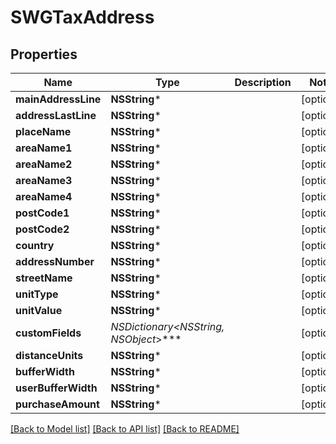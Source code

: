 # SWGTaxAddress

## Properties
Name | Type | Description | Notes
------------ | ------------- | ------------- | -------------
**mainAddressLine** | **NSString*** |  | [optional] 
**addressLastLine** | **NSString*** |  | [optional] 
**placeName** | **NSString*** |  | [optional] 
**areaName1** | **NSString*** |  | [optional] 
**areaName2** | **NSString*** |  | [optional] 
**areaName3** | **NSString*** |  | [optional] 
**areaName4** | **NSString*** |  | [optional] 
**postCode1** | **NSString*** |  | [optional] 
**postCode2** | **NSString*** |  | [optional] 
**country** | **NSString*** |  | [optional] 
**addressNumber** | **NSString*** |  | [optional] 
**streetName** | **NSString*** |  | [optional] 
**unitType** | **NSString*** |  | [optional] 
**unitValue** | **NSString*** |  | [optional] 
**customFields** | **NSDictionary&lt;NSString*, NSObject*&gt;*** |  | [optional] 
**distanceUnits** | **NSString*** |  | [optional] 
**bufferWidth** | **NSString*** |  | [optional] 
**userBufferWidth** | **NSString*** |  | [optional] 
**purchaseAmount** | **NSString*** |  | [optional] 

[[Back to Model list]](../README.md#documentation-for-models) [[Back to API list]](../README.md#documentation-for-api-endpoints) [[Back to README]](../README.md)


